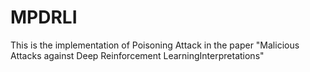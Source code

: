 # MPDRLI
This is the implementation of Poisoning Attack in the paper "Malicious Attacks against Deep Reinforcement LearningInterpretations" 
